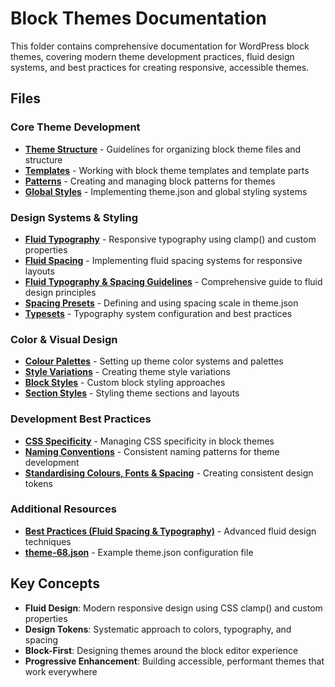 # Block Themes Documentation

This folder contains comprehensive documentation for WordPress block themes, covering modern theme development practices, fluid design systems, and best practices for creating responsive, accessible themes.

## Files

### Core Theme Development
- **[Theme Structure](theme-structure-epi.md)** - Guidelines for organizing block theme files and structure
- **[Templates](templates.md)** - Working with block theme templates and template parts
- **[Patterns](patterns.md)** - Creating and managing block patterns for themes
- **[Global Styles](global-styles.md)** - Implementing theme.json and global styling systems

### Design Systems & Styling
- **[Fluid Typography](fluid-typography.md)** - Responsive typography using clamp() and custom properties
- **[Fluid Spacing](fluid-spacing.md)** - Implementing fluid spacing systems for responsive layouts
- **[Fluid Typography & Spacing Guidelines](FluidTypography-Fluid-Spacing-Guidelines.md)** - Comprehensive guide to fluid design principles
- **[Spacing Presets](spacing-presets.md)** - Defining and using spacing scale in theme.json
- **[Typesets](typesets.md)** - Typography system configuration and best practices

### Color & Visual Design
- **[Colour Palettes](colour-palettes.md)** - Setting up theme color systems and palettes
- **[Style Variations](style-variations.md)** - Creating theme style variations
- **[Block Styles](block-styles.md)** - Custom block styling approaches
- **[Section Styles](section-styles.md)** - Styling theme sections and layouts

### Development Best Practices
- **[CSS Specificity](css-specificity.md)** - Managing CSS specificity in block themes
- **[Naming Conventions](naming-conventions.md)** - Consistent naming patterns for theme development
- **[Standardising Colours, Fonts & Spacing](standardising-colours-fonts-spacing.md)** - Creating consistent design tokens

### Additional Resources
- **[Best Practices (Fluid Spacing & Typography)](best-practices-fluid-spacing-and%20typography.md)** - Advanced fluid design techniques
- **[theme-68.json](theme-68.json)** - Example theme.json configuration file

## Key Concepts

- **Fluid Design**: Modern responsive design using CSS clamp() and custom properties
- **Design Tokens**: Systematic approach to colors, typography, and spacing
- **Block-First**: Designing themes around the block editor experience
- **Progressive Enhancement**: Building accessible, performant themes that work everywhere
